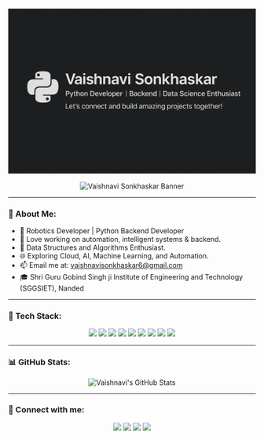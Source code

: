 <p align="center">
  <img src="https://github.com/simran-5678/Simran-5678/blob/bd79f6cc05b72d93e38c8607dddc344a30389d08/file_000000008dd461f69850db4c3dd9739a%20(1).png?raw=true" alt="Banner" />
</p>

<p align="center">
  <img src="https://github.com/vaishnavisonkhaskar/vaishnavisonkhaskar/blob/main/banner.jpg" alt="Vaishnavi Sonkhaskar Banner">
</p>

---

### 💫 About Me:

- 🤖 Robotics Developer | Python Backend Developer
- 🐍 Love working on automation, intelligent systems & backend.
- 🧮 Data Structures and Algorithms Enthusiast.
- 🌐 Exploring Cloud, AI, Machine Learning, and Automation.
- 📫 Email me at: vaishnavisonkhaskar6@gmail.com
- 🎓 Shri Guru Gobind Singh ji Institute of Engineering and Technology (SGGSIET), Nanded

---

### 🚀 Tech Stack:

<p align="center">

<img src="https://img.shields.io/badge/Python-3776AB?style=for-the-badge&logo=python&logoColor=white"/>
<img src="https://img.shields.io/badge/NumPy-013243?style=for-the-badge&logo=numpy&logoColor=white"/>
<img src="https://img.shields.io/badge/PyQt5-41CD52?style=for-the-badge&logo=qt&logoColor=white"/>
<img src="https://img.shields.io/badge/C++-00599C?style=for-the-badge&logo=c%2B%2B&logoColor=white"/>
<img src="https://img.shields.io/badge/DSA-FFA500?style=for-the-badge&logo=data&logoColor=white"/>
<img src="https://img.shields.io/badge/Django-092E20?style=for-the-badge&logo=django&logoColor=white"/>
<img src="https://img.shields.io/badge/Linux-FCC624?style=for-the-badge&logo=linux&logoColor=black"/>
<img src="https://img.shields.io/badge/Git-F05032?style=for-the-badge&logo=git&logoColor=white"/>
<img src="https://img.shields.io/badge/VS%20Code-007ACC?style=for-the-badge&logo=visual-studio-code&logoColor=white"/>

</p>

---

### 📊 GitHub Stats:

<p align="center">
  <img src="https://github-readme-stats.vercel.app/api?username=vaishnavisonkhaskar&show_icons=true&theme=radical" alt="Vaishnavi's GitHub Stats"/>
</p>

---

### 🔗 Connect with me:

<p align="center">
  <a href="mailto:vaishnavisonkhaskar6@gmail.com"><img src="https://img.shields.io/badge/Gmail-D14836?style=for-the-badge&logo=gmail&logoColor=white"/></a>
  <a href="https://www.linkedin.com/in/your-linkedin-id/"><img src="https://img.shields.io/badge/LinkedIn-blue?style=for-the-badge&logo=linkedin&logoColor=white"/></a>
  <a href="https://www.codechef.com/users/covey_list_82"><img src="https://img.shields.io/badge/CodeChef-5B4638?style=for-the-badge&logo=codechef&logoColor=white"/></a>
  <a href="https://share.google/kvAPAWQFyQUnZyzoU"><img src="https://img.shields.io/badge/GeeksforGeeks-2F8D46?style=for-the-badge&logo=geeksforgeeks&logoColor=white"/></a>
</p>
